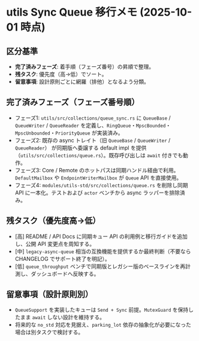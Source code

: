 # utils Sync Queue 移行メモ (2025-10-01 時点)

## 区分基準
- **完了済みフェーズ**: 着手順（フェーズ番号）の昇順で整理。
- **残タスク**: 優先度（高→低）でソート。
- **留意事項**: 設計原則ごとに網羅（排他）となるよう分類。

## 完了済みフェーズ（フェーズ番号順）
- フェーズ1: `utils/src/collections/queue_sync.rs` に `QueueBase` / `QueueWriter` / `QueueReader` を定義し、`RingQueue`・`MpscBounded`・`MpscUnbounded`・`PriorityQueue` が実装済み。
- フェーズ2: 既存の async トレイト（旧 `QueueBase` / `QueueWriter` / `QueueReader`） が同期版へ委譲する default impl を提供（`utils/src/collections/queue.rs`）。既存呼び出しは `await` 付きでも動作。
- フェーズ3: Core / Remote のホットパスは同期ハンドル経由で利用。`DefaultMailbox` や `EndpointWriterMailbox` が `Queue` API を直接使用。
- フェーズ4: `modules/utils-std/src/collections/queue.rs` を削除し同期 API に一本化。テストおよび `actor` ベンチから async ラッパーを排除済み。

## 残タスク（優先度高→低）
- [高] README / API Docs に同期キュー API の利用例と移行ガイドを追加し、公開 API 変更点を周知する。
- [中] `legacy-async-queue` 相当の互換機能を提供するか最終判断（不要なら CHANGELOG でサポート終了を明記）。
- [低] `queue_throughput` ベンチで同期版とレガシー版のベースラインを再計測し、ダッシュボードへ反映する。

## 留意事項（設計原則別）
- `QueueSupport` を実装したキューは `Send + Sync` 前提。`MutexGuard` を保持したまま `await` しない設計を維持する。
- 将来的な `no_std` 対応を見据え、`parking_lot` 依存の抽象化が必要になった場合は別タスクで検討する。
